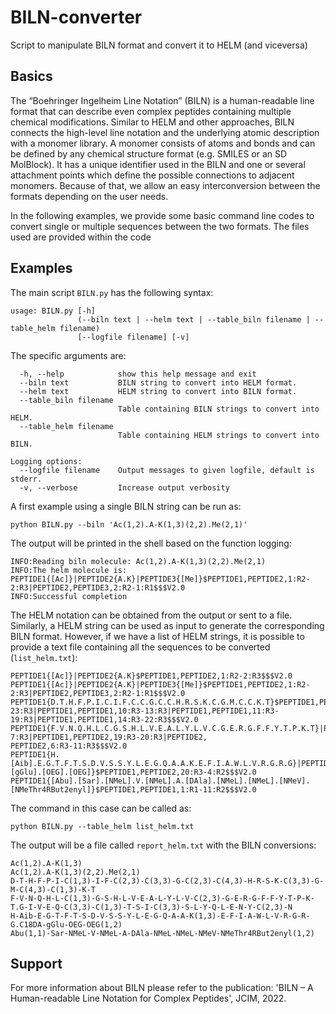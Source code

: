 # BILN-converter

Script to manipulate BILN format and convert it to HELM (and viceversa)

## Basics

The “Boehringer Ingelheim Line Notation” (BILN) is a human-readable line format that can describe even complex peptides containing multiple chemical modifications. Similar to HELM and other approaches, BILN connects the high-level line notation and the underlying atomic description with a monomer library. A monomer consists of atoms and bonds and can be defined by any chemical structure format (e.g. SMILES or an SD MolBlock). It has a unique identifier used in the BILN and one or several attachment points which define the possible connections to adjacent monomers. Because of that, we allow an easy interconversion between the formats depending on the user needs.

In the following examples, we provide some basic command line codes to convert single or multiple sequences between the two formats. The files used are provided within the code

## Examples

The main script `BILN.py` has the following syntax:

```
usage: BILN.py [-h]
               (--biln text | --helm text | --table_biln filename | --table_helm filename)
               [--logfile filename] [-v]
```

The specific arguments are:

```
  -h, --help            show this help message and exit
  --biln text           BILN string to convert into HELM format.
  --helm text           HELM string to convert into BILN format.
  --table_biln filename
                        Table containing BILN strings to convert into HELM.
  --table_helm filename
                        Table containing HELM strings to convert into BILN.

Logging options:
  --logfile filename    Output messages to given logfile, default is stderr.
  -v, --verbose         Increase output verbosity

```

A first example using a single BILN string can be run as:

`python BILN.py --biln 'Ac(1,2).A-K(1,3)(2,2).Me(2,1)'`

The output will be printed in the shell based on the function logging:

```
INFO:Reading biln molecule: Ac(1,2).A-K(1,3)(2,2).Me(2,1)
INFO:The helm molecule is: PEPTIDE1{[Ac]}|PEPTIDE2{A.K}|PEPTIDE3{[Me]}$PEPTIDE1,PEPTIDE2,1:R2-2:R3|PEPTIDE2,PEPTIDE3,2:R2-1:R1$$$V2.0
INFO:Successful completion
```

The HELM notation can be obtained from the output or sent to a file. Similarly, a HELM string can be used as input to generate the corresponding BILN format. However, if we have a list of HELM strings, it is possible to provide a text file containing all the sequences to be converted (`list_helm.txt`):

```
PEPTIDE1{[Ac]}|PEPTIDE2{A.K}$PEPTIDE1,PEPTIDE2,1:R2-2:R3$$$V2.0
PEPTIDE1{[Ac]}|PEPTIDE2{A.K}|PEPTIDE3{[Me]}$PEPTIDE1,PEPTIDE2,1:R2-2:R3|PEPTIDE2,PEPTIDE3,2:R2-1:R1$$$V2.0
PEPTIDE1{D.T.H.F.P.I.C.I.F.C.C.G.C.C.H.R.S.K.C.G.M.C.C.K.T}$PEPTIDE1,PEPTIDE1,7:R3-23:R3|PEPTIDE1,PEPTIDE1,10:R3-13:R3|PEPTIDE1,PEPTIDE1,11:R3-19:R3|PEPTIDE1,PEPTIDE1,14:R3-22:R3$$$V2.0
PEPTIDE1{F.V.N.Q.H.L.C.G.S.H.L.V.E.A.L.Y.L.V.C.G.E.R.G.F.F.Y.T.P.K.T}|PEPTIDE2{G.I.V.E.Q.C.C.T.S.I.C.S.L.Y.Q.L.E.N.Y.C.N}$PEPTIDE1,PEPTIDE2,7:R3-7:R3|PEPTIDE1,PEPTIDE2,19:R3-20:R3|PEPTIDE2,
PEPTIDE2,6:R3-11:R3$$$V2.0
PEPTIDE1{H.[Aib].E.G.T.F.T.S.D.V.S.S.Y.L.E.G.Q.A.A.K.E.F.I.A.W.L.V.R.G.R.G}|PEPTIDE2{[C18DA].[gGlu].[OEG].[OEG]}$PEPTIDE1,PEPTIDE2,20:R3-4:R2$$$V2.0
PEPTIDE1{[Abu].[Sar].[NMeL].V.[NMeL].A.[DAla].[NMeL].[NMeL].[NMeV].[NMeThr4RBut2enyl]}$PEPTIDE1,PEPTIDE1,1:R1-11:R2$$$V2.0
```

The command in this case can be called as:

`python BILN.py --table_helm list_helm.txt`

The output will be a file called `report_helm.txt` with the BILN conversions:

```
Ac(1,2).A-K(1,3)
Ac(1,2).A-K(1,3)(2,2).Me(2,1)
D-T-H-F-P-I-C(1,3)-I-F-C(2,3)-C(3,3)-G-C(2,3)-C(4,3)-H-R-S-K-C(3,3)-G-M-C(4,3)-C(1,3)-K-T
F-V-N-Q-H-L-C(1,3)-G-S-H-L-V-E-A-L-Y-L-V-C(2,3)-G-E-R-G-F-F-Y-T-P-K-T.G-I-V-E-Q-C(3,3)-C(1,3)-T-S-I-C(3,3)-S-L-Y-Q-L-E-N-Y-C(2,3)-N
H-Aib-E-G-T-F-T-S-D-V-S-S-Y-L-E-G-Q-A-A-K(1,3)-E-F-I-A-W-L-V-R-G-R-G.C18DA-gGlu-OEG-OEG(1,2)
Abu(1,1)-Sar-NMeL-V-NMeL-A-DAla-NMeL-NMeL-NMeV-NMeThr4RBut2enyl(1,2)
```

## Support

For more information about BILN please refer to the publication: 'BILN – A Human-readable Line Notation for Complex Peptides', JCIM, 2022.
